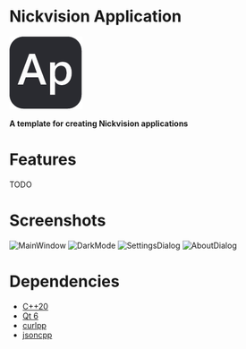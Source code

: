 # Nickvision Application
![icon](NickvisionApplication/Resources/icon.png)

 **A template for creating Nickvision applications**

# Features
TODO

# Screenshots
![MainWindow](https://user-images.githubusercontent.com/17648453/180349733-e9680a5c-ce47-413c-bb92-e2eea3938a63.png)
![DarkMode](https://user-images.githubusercontent.com/17648453/180349747-2afb8cef-0576-4e45-b687-313dbea010c7.png)
![SettingsDialog](https://user-images.githubusercontent.com/17648453/180349753-b11aaa49-68e1-4a73-b056-314f84cfca70.png)
![AboutDialog](https://user-images.githubusercontent.com/17648453/179667041-f5cdb24c-b45e-4a5a-b19b-26c314d8cc36.png)

# Dependencies
- [C++20](https://en.cppreference.com/w/cpp/20)
- [Qt 6](https://www.qt.io/product/qt6)
- [curlpp](http://www.curlpp.org/)
- [jsoncpp](https://github.com/open-source-parsers/jsoncpp)

